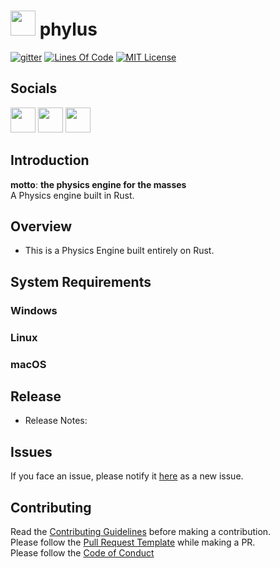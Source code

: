# [<img src="https://raw.githubusercontent.com/phylus-alpha/phylus/master/images/logo.png" width=40 height=40>](https://github.com/phylus-alpha/phylus) **phylus**
[![gitter](https://img.shields.io/gitter/room/the-code-innovator/phylus.svg?style=plastic)](https://gitter.im/phylusphysics/Lobby)
[![Lines Of Code](https://tokei.rs/b1/github/phylus-alpha/phylus?category=code)]()
[![MIT License](https://img.shields.io/cocoapods/l/AFNetworking.svg)](https://github.com/phylus-alpha/phylus/blob/master/LICENSE)

## Socials
[<img src="https://raw.githubusercontent.com/phylus-alpha/phylus/master/images/github.png" width=40 height=40>](https://github.com/phylus-alpha/phylus)
[<img src="https://raw.githubusercontent.com/phylus-alpha/phylus/master/images/gitter.png" width=40 height=40>](https://gitter.im/phylusphysics/Lobby)
[<img src="https://raw.githubusercontent.com/phylus-alpha/phylus/master/images/slack.png" width=40 height=40>](https://phylus.slack.com/)

## Introduction

__motto__: **the physics engine for the masses**<br>
A Physics engine built in Rust.

## Overview

* This is a Physics Engine built entirely on Rust.

## System Requirements

### Windows

### Linux

### macOS

## Release

* Release Notes:

## Issues

If you face an issue, please notify it [here](https://github.com/phylus-alpha/phylus/issues) as a new issue.
## Contributing
Read the [Contributing Guidelines](https://github.com/phylus-alpha/phylus/blob/master/CONTRIBUTING.md) before making a contribution.<br>
Please follow the [Pull Request Template](https://github.com/phylus-alpha/phylus/blob/master/PULL_REQUEST_TEMPLATE.md) while making a PR.<br>
Please follow the [Code of Conduct](https://github.com/phylus-alpha/phylus/blob/master/CODE_OF_CONDUCT.md)
